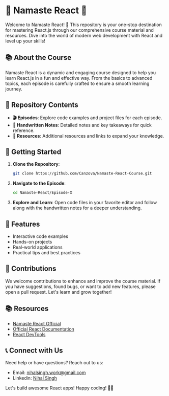 # 🌟 Namaste React 🚀

Welcome to Namaste React! 🎉 This repository is your one-stop destination for mastering React.js through our comprehensive course material and resources. Dive into the world of modern web development with React and level up your skills!

## 📚 About the Course

Namaste React is a dynamic and engaging course designed to help you learn React.js in a fun and effective way. From the basics to advanced topics, each episode is carefully crafted to ensure a smooth learning journey.

## 📂 Repository Contents

- **🎬 Episodes**: Explore code examples and project files for each episode.
- **📝 Handwritten Notes**: Detailed notes and key takeaways for quick reference.
- **📁 Resources**: Additional resources and links to expand your knowledge.

## 🚀 Getting Started

1. **Clone the Repository**:
   ```bash
   git clone https://github.com/Canzova/Namaste-React-Course.git
   ```

2. **Navigate to the Episode**:
   ```bash
   cd Namaste-React/Episode-X
   ```

3. **Explore and Learn**:
   Open code files in your favorite editor and follow along with the handwritten notes for a deeper understanding.

## 🌟 Features

- Interactive code examples
- Hands-on projects
- Real-world applications
- Practical tips and best practices

## 💬 Contributions

We welcome contributions to enhance and improve the course material. If you have suggestions, found bugs, or want to add new features, please open a pull request. Let's learn and grow together!

## 📚 Resources

- [Namaste React Official](https://namastedev.com/learn/namaste-react)
- [Official React Documentation](https://react.dev/)
- [React DevTools](https://react.dev/blog/2023/03/16/introducing-react-dev)

## 📞 Connect with Us

Need help or have questions? Reach out to us:
- Email: [nihalsingh.work@gmail.com](mailto:nihalsingh.work@gmail.com)
- Linkedin: [Nihal Singh](https://www.linkedin.com/in/nihalsingh2002/)

Let's build awesome React apps! Happy coding! 🌈✨
